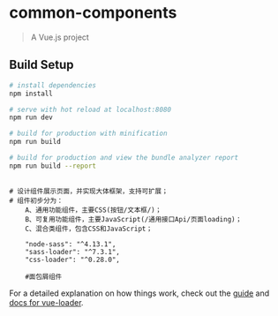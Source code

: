 # common-components

> A Vue.js project

## Build Setup

``` bash
# install dependencies
npm install

# serve with hot reload at localhost:8080
npm run dev

# build for production with minification
npm run build

# build for production and view the bundle analyzer report
npm run build --report
```

```

# 设计组件展示页面，并实现大体框架，支持可扩展；
# 组件初步分为：
	A、通用功能组件，主要CSS(按钮/文本框/)；
	B、可复用功能组件，主要JavaScript(/通用接口Api/页面loading)；
	C、混合类组件，包含CSS和JavaScript；

	"node-sass": "^4.13.1",
	"sass-loader": "^7.3.1",
	"css-loader": "^0.28.0",

	#面包屑组件
```


For a detailed explanation on how things work, check out the [guide](http://vuejs-templates.github.io/webpack/) and [docs for vue-loader](http://vuejs.github.io/vue-loader).
